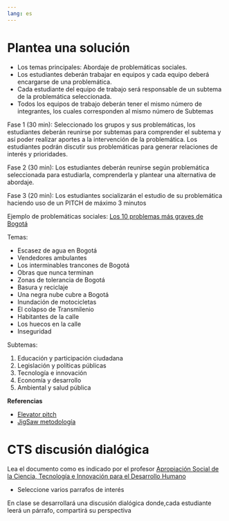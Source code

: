 ```yaml
---
lang: es
---
```


# Plantea una solución

* Los temas principales: Abordaje de problemáticas sociales.
* Los estudiantes deberán trabajar en equipos y cada equipo deberá encargarse
  de una problemática.
* Cada estudiante del equipo de trabajo será responsable de un subtema de la
  problemática seleccionada.
* Todos los equipos de trabajo deberán tener el mismo número de integrantes,
  los cuales corresponden al mismo número de Subtemas

Fase 1 (30 min): Seleccionado los grupos y sus problemáticas, los estudiantes deberán
reunirse por subtemas para comprender el subtema y así poder realizar aportes a
la intervención de la problemática. Los estudiantes podrán discutir sus
problemáticas para generar relaciones de interés y prioridades.

Fase 2 (30 min): Los estudiantes deberán reunirse según problemática seleccionada para
estudiarla, comprenderla y plantear una alternativa de abordaje.

Fase 3 (20 min): Los estudiantes socializarán el estudio de su problemática haciendo uso
de un PITCH de máximo 3 minutos

Ejemplo de problemáticas sociales:
[Los 10 problemas más graves de Bogotá](https://www.dw.com/es/los-10-problemas-m%C3%A1s-graves-de-bogot%C3%A1/g-36068986)

Temas:

* Escasez de agua en Bogotá
* Vendedores ambulantes
* Los interminables trancones de Bogotá
* Obras que nunca terminan
* Zonas de tolerancia de Bogotá
* Basura y reciclaje
* Una negra nube cubre a Bogotá
* Inundación de motocicletas
* El colapso de Transmilenio
* Habitantes de la calle
* Los huecos en la calle
* Inseguridad

Subtemas:

1. Educación y participación ciudadana
2. Legislación y políticas públicas
3. Tecnología e innovación
4. Economía y desarrollo
5. Ambiental y salud pública

**Referencias**

* [Elevator pitch](https://youtu.be/2b3xG_YjgvI?si=f7CfzbHGSqVA15rc)
* [JigSaw metodología](https://youtu.be/euhtXUgBEts?si=2qUqdgGsaFha7MWt)

# CTS discusión dialógica

Lea el documento como es indicado por el profesor
[Apropiación Social de la Ciencia, Tecnología e Innovación para el Desarrollo Humano](./pdf/Franco_Avellaneda_y_Arboleda_2014.pdf)

* Seleccione varios parrafos de interés

En clase se desarrollará una discusión dialógica donde,cada estudiante leerá
un párrafo, compartirá su perspectiva
